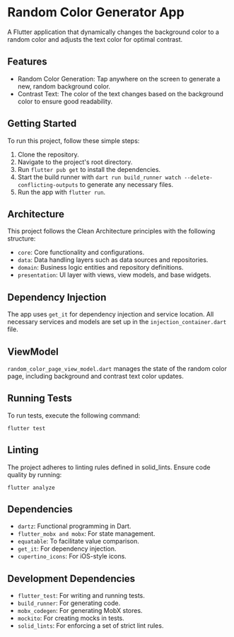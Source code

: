 # Random Color Generator App

A Flutter application that dynamically changes the background color to a random color and adjusts the text color for optimal contrast.

## Features

- Random Color Generation: Tap anywhere on the screen to generate a new, random background color.
- Contrast Text: The color of the text changes based on the background color to ensure good readability.

## Getting Started

To run this project, follow these simple steps:

1. Clone the repository.
2. Navigate to the project's root directory.
3. Run `flutter pub get` to install the dependencies.
4. Start the build runner with `dart run build_runner watch --delete-conflicting-outputs` to generate any necessary files.
5. Run the app with `flutter run`.

## Architecture

This project follows the Clean Architecture principles with the following structure:

- `core`: Core functionality and configurations.
- `data`: Data handling layers such as data sources and repositories.
- `domain`: Business logic entities and repository definitions.
- `presentation`: UI layer with views, view models, and base widgets.

## Dependency Injection

The app uses `get_it` for dependency injection and service location. All necessary services and models are set up in the `injection_container.dart` file.

## ViewModel

`random_color_page_view_model.dart` manages the state of the random color page, including background and contrast text color updates.

## Running Tests

To run tests, execute the following command:

```shell
flutter test
```

## Linting
The project adheres to linting rules defined in solid_lints. Ensure code quality by running:

```shell
flutter analyze
```

## Dependencies
- `dartz`: Functional programming in Dart.
- `flutter_mobx and mobx`: For state management.
- `equatable`: To facilitate value comparison.
- `get_it`: For dependency injection.
- `cupertino_icons`: For iOS-style icons.

## Development Dependencies
- `flutter_test`: For writing and running tests.
- `build_runner`: For generating code.
- `mobx_codegen`: For generating MobX stores.
- `mockito`: For creating mocks in tests.
- `solid_lints`: For enforcing a set of strict lint rules.